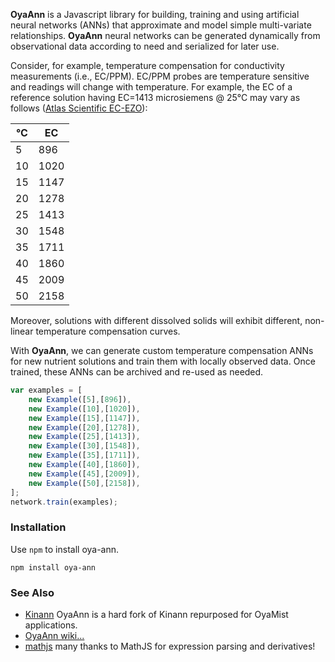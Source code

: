 **OyaAnn** is a Javascript library for building, training and using 
artificial neural networks (ANNs) that approximate
and model simple multi-variate relationships. 
**OyaAnn** neural networks can be generated dynamically 
from observational data
according to need and serialized for later use.

Consider, for example, temperature compensation for conductivity
measurements (i.e., EC/PPM). EC/PPM probes are temperature sensitive
and readings will change with temperature. For example, the EC
of a reference solution having EC=1413 microsiemens @ 25&deg;C
may vary as follows 
([Atlas Scientific EC-EZO](https://www.atlas-scientific.com/_files/_datasheets/_circuit/EC_EZO_Datasheet.pdf)):

| &deg;C    | EC   |
| ---- | ---- |
| 5    | 896  |
| 10   | 1020 |
| 15   | 1147 |
| 20   | 1278 |
| 25   | 1413 |
| 30   | 1548 |
| 35   | 1711 |
| 40   | 1860 |
| 45   | 2009 |
| 50   | 2158 |

Moreover, solutions with different dissolved solids will exhibit 
different, non-linear temperature compensation curves.

With **OyaAnn**, we can generate custom temperature compensation ANNs 
for new nutrient solutions and train them with locally observed data. 
Once trained, these ANNs can be archived and re-used as needed.

```js
var examples = [
    new Example([5],[896]),
    new Example([10],[1020]),
    new Example([15],[1147]),
    new Example([20],[1278]),
    new Example([25],[1413]),
    new Example([30],[1548]),
    new Example([35],[1711]),
    new Example([40],[1860]),
    new Example([45],[2009]),
    new Example([50],[2158]),
];
network.train(examples);
```

### Installation
Use `npm` to install oya-ann.

`npm install oya-ann`

### See Also

* [Kinann](https://github.com/firepick/kinann) OyaAnn is a hard fork of Kinann repurposed for OyaMist applications.
* [OyaAnn wiki...](https://github.com/oyamist/oya-ann/wiki)
* [mathjs](http://mathjs.org) many thanks to MathJS for expression parsing and derivatives!

